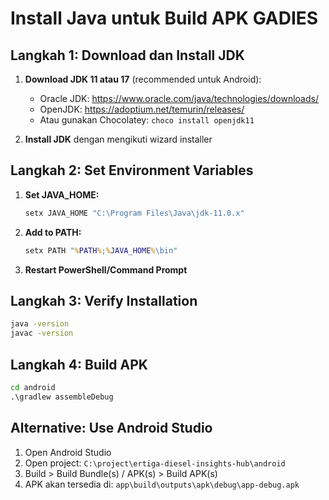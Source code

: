 # Install Java untuk Build APK GADIES

## Langkah 1: Download dan Install JDK

1. **Download JDK 11 atau 17** (recommended untuk Android):
   - Oracle JDK: https://www.oracle.com/java/technologies/downloads/
   - OpenJDK: https://adoptium.net/temurin/releases/
   - Atau gunakan Chocolatey: `choco install openjdk11`

2. **Install JDK** dengan mengikuti wizard installer

## Langkah 2: Set Environment Variables

1. **Set JAVA_HOME:**
   ```cmd
   setx JAVA_HOME "C:\Program Files\Java\jdk-11.0.x"
   ```

2. **Add to PATH:**
   ```cmd
   setx PATH "%PATH%;%JAVA_HOME%\bin"
   ```

3. **Restart PowerShell/Command Prompt**

## Langkah 3: Verify Installation

```cmd
java -version
javac -version
```

## Langkah 4: Build APK

```cmd
cd android
.\gradlew assembleDebug
```

## Alternative: Use Android Studio

1. Open Android Studio
2. Open project: `C:\project\ertiga-diesel-insights-hub\android`
3. Build > Build Bundle(s) / APK(s) > Build APK(s)
4. APK akan tersedia di: `app\build\outputs\apk\debug\app-debug.apk`
